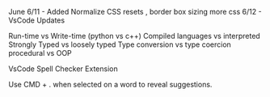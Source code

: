 June
6/11 - Added Normalize CSS resets , border box sizing more css
6/12 - VsCode Updates




Run-time vs Write-time (python vs c++)
Compiled languages vs interpreted
Strongly Typed vs loosely typed
Type conversion vs type coercion
procedural vs OOP




VsCode Spell Checker Extension

Use CMD + . when selected on a word to reveal suggestions.